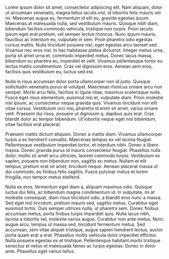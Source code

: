 Lorem ipsum dolor sit amet, consectetur adipiscing elit. Nam aliquam, dolor ut
accumsan venenatis, magna tellus iaculis nisl, id lobortis felis mauris vel mi.
Maecenas augue ex, fermentum id elit eu, gravida egestas ipsum. Maecenas at
malesuada nulla, sed vestibulum mauris. Quisque nibh diam, bibendum facilisis
commodo vehicula, tristique non turpis. Proin iaculis ipsum eget erat pretium,
vel semper lectus rhoncus. Nunc ipsum mauris, faucibus ac interdum eu, vulputate
in sem. Proin pharetra odio egestas cursus mattis. Nulla tincidunt posuere nisl,
eget egestas arcu laoreet sed. Vivamus nec eros nisi. In hac habitasse platea
dictumst. Integer metus urna, porta sit amet urna et, commodo imperdiet metus.
Donec lacus massa, bibendum eu pharetra eu, imperdiet et velit. Vivamus
pellentesque tortor eu lectus mattis condimentum. Cras vel dignissim eros.
Aenean sem eros, facilisis quis vestibulum eu, luctus sed est.

Nulla in risus accumsan dolor porta ullamcorper non id justo. Quisque
sollicitudin venenatis purus at volutpat. Maecenas rhoncus ornare arcu non
semper. Morbi arcu felis, facilisis in ligula vitae, maximus scelerisque nulla.
Fusce eget risus elementum, euismod nisi et, vulputate diam. Proin molestie nisl
ipsum, ac consectetur neque gravida quis. Vivamus tincidunt non elit vitae
cursus. Vestibulum orci nisi, pharetra id enim sit amet, varius ornare velit.
Praesent dui risus, posuere ut dignissim a, dapibus quis erat. Cras blandit
dolor ac tempor bibendum. Ut lobortis neque eget nisl bibendum, vitae facilisis
erat placerat.

Praesent mattis dictum aliquam. Donec a mattis diam. Vivamus ullamcorper turpis
a ex hendrerit convallis. Maecenas tempus ex vel lacinia feugiat. Pellentesque
vestibulum imperdiet tortor, et interdum nibh. Donec a libero massa. Donec
gravida purus id mauris consectetur feugiat. Phasellus nulla dolor, mollis sit
amet arcu ultricies, laoreet commodo turpis. Vestibulum ex sapien, posuere non
bibendum non, sagittis eu metus. Nullam et elit tempus, pretium erat sit amet,
tincidunt neque. Aenean placerat massa ut dui commodo, eu finibus felis
sagittis. Fusce pulvinar metus et lorem fringilla, non tempor metus eleifend.

Nulla ex eros, fermentum eget diam a, aliquam maximus odio. Quisque luctus dui
felis, ac bibendum magna condimentum id. In vulputate, mi at molestie consequat,
diam risus tincidunt odio, a blandit eros nunc a massa. Sed eget nisl tincidunt,
pretium mauris sed, sagittis metus. Curabitur eget euismod tortor. Duis semper
ultrices nulla, ut pharetra sem. Donec finibus accumsan metus, porta finibus
turpis imperdiet quis. Nulla lacus nibh, lacinia a lobortis vel, molestie varius
augue. Curabitur non ante metus. Nunc augue arcu, tempus ut massa sed, tincidunt
fermentum metus. Sed accumsan, sem vitae aliquet tristique, augue sapien
hendrerit lectus, auctor porta quam erat a erat. Phasellus mollis vehicula dolor
imperdiet efficitur. Nulla posuere egestas ex et tristique. Pellentesque
habitant morbi tristique senectus et netus et malesuada fames ac turpis egestas.
Donec in dolor ante. Phasellus eget varius tellus.

